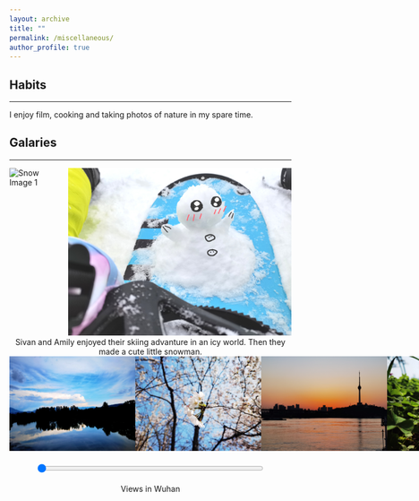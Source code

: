 ```yaml
---
layout: archive
title: ""
permalink: /miscellaneous/
author_profile: true
---
```


## Habits
---
I enjoy film, cooking and taking photos of nature in my spare time.

## Galaries
---
<div style="display: flex; justify-content: center;">
  <div style="margin-right: 10px;">
    <img src="/images/snow1.bmp" alt="Snow Image 1" style="width: 450px; height: auto;">
  </div>
  <div>
    <img src="/images/snow2.jpg" alt="Snow Image 2" style="width: 450px; height: auto;">
  </div>
</div>
<div style="text-align: center;">
  Sivan and Amily enjoyed their skiing advanture in an icy world. Then they made a cute little snowman.
</div>


<div class="gallery-wrapper">
    <div class="gallery-container">
        <figure>
            <img src="/images/hubei1.jpg" alt="Hubei Image 1" class="gallery-image">
        </figure>
        <figure>
            <img src="/images/hubei2.jpg" alt="Hubei Image 2" class="gallery-image">
        </figure>
        <figure>
            <img src="/images/hubei3.jpg" alt="Hubei Image 3" class="gallery-image">
        </figure>
        <figure>
            <img src="/images/hubei4.jpg" alt="Hubei Image 4" class="gallery-image">
        </figure>
    </div>
</div>

<input type="range" min="0" max="450" value="0" class="slider" id="myRange">

<center>Views in Wuhan</center>

<style>
.gallery-wrapper {
    width: 900px;
    overflow: hidden;
    margin: 0 auto; /* for centering the gallery */
}

.gallery-container {
    display: flex;
    transition: margin-left 0.3s ease;
}

figure {
    margin: 0;
    position: relative;
    width: 450px;
}

.gallery-image {
    width: 450px;
    height: auto;
}

.slider {
    width: 80%;
    margin: 20px auto; /* for centering the slider */
    display: block;
}
</style>

<script src="https://code.jquery.com/jquery-3.6.0.min.js"></script>
<script>
$(document).ready(function() {
    $("#myRange").on("input", function() {
        let value = $(this).val();
        $(".gallery-container").css("margin-left", -value + "px");
    });
});
</script>
